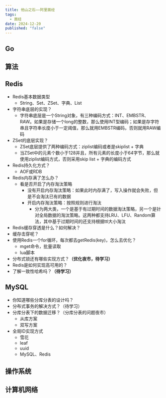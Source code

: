 ```yaml
---
title: 他山之石——阿里面经
tags:
  - 面经
date: 2024-12-20
published: "false"
---
```


## Go


## 算法


## Redis
- Redis基本数据类型
	- String、Set、ZSet、字典、List
- 字符串底层的实现？
	- 字符串底层是一个String对象，有三种编码方式：INT、EMBSTR、RAW。如果是存储一个long的整数，那么使用INT型编码；如果是存字符串且字符串长度小于一定阈值，那么就用EMBSTR编码，否则就用RAW编码
- ZSet的底层实现？
	- ZSet底层提供了两种编码方式：ziplist编码或者是skiplist + 字典
	- 当ZSet中的元素个数小于128并且，所有元素的长度小于64字节，那么就使用ziplist编码方式，否则采用skip list + 字典的编码方式
- Redis持久化方式？
	- AOF或RDB
- Redis内存满了怎么办？
	- 看是否开启了内存淘汰策略
		- 没有开启内存淘汰策略：如果此时内存满了，写入操作就会失败，但是不会淘汰已有的数据
		- 开启内存淘汰策略：按照规则进行淘汰
			- 分为两大类，一个是基于有过期时间的数据淘汰策略，另一个是针对全局数据的淘汰策略。这两种都支持LRU、LFU、Random算法，其中基于过期时间的还支持根据ttl大小淘汰
- Redis缓存穿透是什么？如何解决？
- 缓存击穿呢？
- 使用Redis一个for循环，每次都去getRedis(key)，怎么去优化？
	- mget命令，批量读取
	- lua脚本
- 分布式锁还有哪些实现方式？**（优化夜市，待学习）**
- Redis是如何实现高可用的？
- 了解一致性哈希吗？**（待学习）**


## MySQL
- 你知道哪些分库分表的设计吗？
- 分布式事务的解决方式？（待学习）
- 分库分表下的数据迁移？（分库分表的问题夜市）
	- 从库方案
	- 双写方案
- 全局ID实现方式
	- 雪花
	- leaf
	- uuid
	- MySQL、Redis



## 操作系统


## 计算机网络
